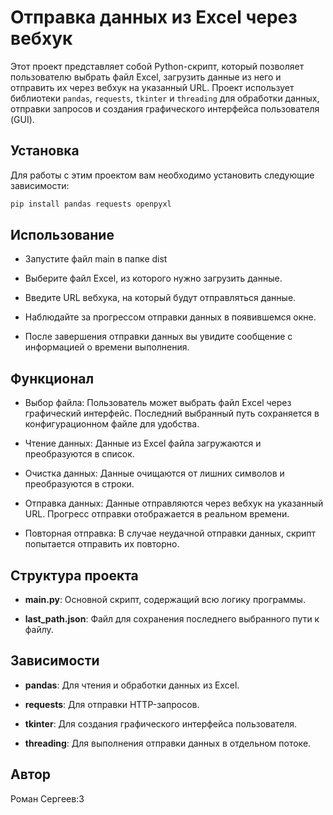 # Отправка данных из Excel через вебхук

Этот проект представляет собой Python-скрипт, который позволяет пользователю выбрать файл Excel, загрузить данные из него и отправить их через вебхук на указанный URL. Проект использует библиотеки `pandas`, `requests`, `tkinter` и `threading` для обработки данных, отправки запросов и создания графического интерфейса пользователя (GUI).

## Установка

Для работы с этим проектом вам необходимо установить следующие зависимости:

```bash
pip install pandas requests openpyxl
```

## Использование
- Запустите файл main в папке dist

- Выберите файл Excel, из которого нужно загрузить данные.

- Введите URL вебхука, на который будут отправляться данные.

- Наблюдайте за прогрессом отправки данных в появившемся окне.

- После завершения отправки данных вы увидите сообщение с информацией о времени выполнения.

## Функционал
- Выбор файла: Пользователь может выбрать файл Excel через графический интерфейс. Последний выбранный путь сохраняется в конфигурационном файле для удобства.

- Чтение данных: Данные из Excel файла загружаются и преобразуются в список.

- Очистка данных: Данные очищаются от лишних символов и преобразуются в строки.

- Отправка данных: Данные отправляются через вебхук на указанный URL. Прогресс отправки отображается в реальном времени.

- Повторная отправка: В случае неудачной отправки данных, скрипт попытается отправить их повторно.

## Структура проекта
- **main.py**: Основной скрипт, содержащий всю логику программы.

- **last_path.json**: Файл для сохранения последнего выбранного пути к файлу.

## Зависимости
- **pandas**: Для чтения и обработки данных из Excel.

- **requests**: Для отправки HTTP-запросов.

- **tkinter**: Для создания графического интерфейса пользователя.

- **threading**: Для выполнения отправки данных в отдельном потоке.

## Автор
Роман Сергеев:3
